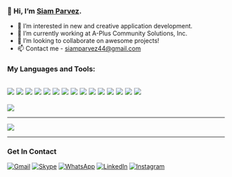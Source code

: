 ### 👋 Hi, I’m [Siam Parvez].

- 👀 I’m interested in new and creative application development.
- 🌱 I’m currently working at A-Plus Community Solutions, Inc.
- 💞️ I’m looking to collaborate on awesome projects!
- 📫 Contact me - siamparvez44@gmail.com

### My Languages and Tools:

![](https://img.shields.io/badge/HTML5-E34F26?style=for-the-badge&logo=html5&logoColor=white)
![](https://img.shields.io/badge/CSS3-1572B6?style=for-the-badge&logo=css3&logoColor=white)
![](https://img.shields.io/badge/Sass-CC6699?style=for-the-badge&logo=sass&logoColor=white)
![](https://img.shields.io/badge/Bootstrap-563D7C?style=for-the-badge&logo=bootstrap&logoColor=white)
![](https://img.shields.io/badge/Tailwind_CSS-38B2AC?style=for-the-badge&logo=tailwind-css&logoColor=white)
![](https://img.shields.io/badge/JavaScript-F7DF1E?style=for-the-badge&logo=javascript&logoColor=black)
![](https://img.shields.io/badge/jQuery-0769AD?style=for-the-badge&logo=jquery&logoColor=white)
![](https://img.shields.io/badge/Python-FFD23F?logo=python&style=for-the-badge&logoColor=black)
![](https://img.shields.io/badge/PHP-4F5B93?logo=php&style=for-the-badge&logoColor=white)
![](https://img.shields.io/badge/SQL_Server-BE1E20?logo=microsoft-sql-server&style=for-the-badge&logoColor=white)
![](https://img.shields.io/badge/Git_SCM-F05033?style=for-the-badge&logo=git&logoColor=white)
![](https://img.shields.io/badge/VS_Code-24AAF3?logo=visual-studio-code&style=for-the-badge&logoColor=white)
![](https://img.shields.io/badge/PyCharm-000000?style=for-the-badge&logo=pycharm&logoColor=white)
![](https://img.shields.io/badge/Atom-66595C?style=for-the-badge&logo=atom&logoColor=white)
![](https://img.shields.io/badge/Figma-0AC97F?style=for-the-badge&logo=git&logoColor=white)
<br />
---

<img src="https://github-readme-stats.vercel.app/api/top-langs/?username=siamparvez44"/>

---
<img src="https://github-readme-stats.vercel.app/api?username=siamparvez44&&show_icons=true&title_color=ff17ff&icon_color=ff17ff&text_color=ffffff&bg_color=151515"/>

---

### Get In Contact
[![Gmail](https://img.shields.io/badge/%20-Gmail-black?color=DD4B3F&labelColor=DD4B3F&logo=gmail&logoColor=ffffff)][gmail]
[![Skype](https://img.shields.io/badge/%20-Skype-black?color=01ACEC&labelColor=01ACEC&logo=skype&logoColor=ffffff)][skype]
[![WhatsApp](https://img.shields.io/badge/%20-WhatsApp-black?color=46C755&labelColor=46C755&logo=whatsapp&logoColor=ffffff)][whatsapp]
[![LinkedIn](https://img.shields.io/badge/%20-LinkedIn-black?color=0072b1&labelColor=0072b1&logo=linkedin&logoColor=ffffff)][linkedin]
[![Instagram](https://img.shields.io/badge/%20-Instagram-black?color=C32AA3&labelColor=C32AA3&logo=instagram&logoColor=ffffff)][instagram]



[Siam Parvez]: https://www.linkedin.com/in/siamparvez44
[instagram]: https://www.instagram.com/siamparvez44
[linkedin]: https://www.linkedin.com/in/siamparvez44
[github]: https://github.com/siamparvez44
[skype]: https://join.skype.com/invite/XuI8l9hL25iD
[whatsapp]: https://wa.me/8801521775979
[gmail]: mailto:siamparvez44@gmail.com
